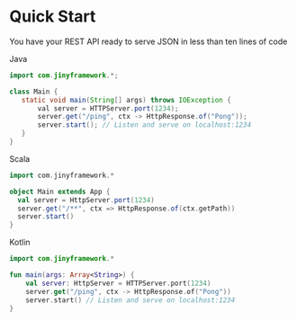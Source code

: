 # Quick Start

You have your REST API ready to serve JSON in less than ten lines of code
 
Java
 
 ```java
import com.jinyframework.*;

class Main {
    static void main(String[] args) throws IOException {
        val server = HTTPServer.port(1234);
        server.get("/ping", ctx -> HttpResponse.of("Pong"));
        server.start(); // Listen and serve on localhost:1234
    }
} 
```

Scala

```scala
import com.jinyframework.*

object Main extends App {
  val server = HttpServer.port(1234)
  server.get("/**", ctx => HttpResponse.of(ctx.getPath))
  server.start()
}
```

Kotlin

```kotlin
import com.jinyframework.*

fun main(args: Array<String>) {
    val server: HttpServer = HTTPServer.port(1234)
    server.get("/ping", ctx -> HttpResponse.of("Pong"))
    server.start() // Listen and serve on localhost:1234
}
```

